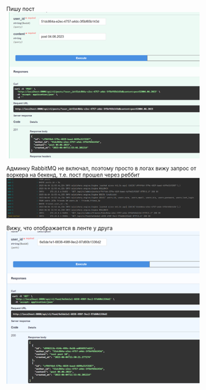 Пишу пост
![img_2.png](img_2.png)

Админку RabbitMQ не включал, поэтому просто в логах вижу запрос от воркера на бекенд, т.е. пост прошел через реббит
![img_3.png](img_3.png)

Вижу, что отображается в ленте у друга
![img_1.png](img_1.png)